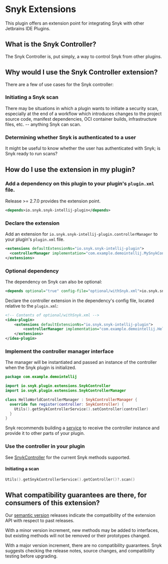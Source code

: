# Snyk Extensions

This plugin offers an extension point for integrating Snyk with other Jetbrains IDE Plugins.

## What is the Snyk Controller?

The Snyk Controller is, put simply, a way to control Snyk from other plugins.

## Why would I use the Snyk Controller extension?

There are a few of use cases for the Snyk controller:

### Initiating a Snyk scan

There may be situations in which a plugin wants to initiate a security scan, especially at the end of a workflow which
introduces changes to the project source code, manifest dependencies, OCI container builds, infrastructure files,
etc. -- anything Snyk can scan.

### Determining whether Snyk is authenticated to a user

It might be useful to know whether the user has authenticated with Snyk; is Snyk ready to run scans?

## How do I use the extension in my plugin?

### Add a dependency on this plugin to your plugin's `plugin.xml` file.

Release >= 2.7.0 provides the extension point.

```xml
<depends>io.snyk.snyk-intellij-plugin</depends>
```

### Declare the extension

Add an extension for `io.snyk.snyk-intellij-plugin.controllerManager` to your plugin's `plugin.xml` file.

```xml
<extensions defaultExtensionNs="io.snyk.snyk-intellij-plugin">
  <controllerManager implementation="com.example.demointellij.MySnykControllerManager"/>
</extensions>
```

### Optional dependency

The dependency on Snyk can also be optional:

```xml
<depends optional="true" config-file="optional/withSnyk.xml">io.snyk.snyk-intellij-plugin</depends>
```

Declare the controller extension in the dependency's config file, located relative to the `plugin.xml`:

```xml
<!-- Contents of optional/withSnyk.xml -->
<idea-plugin>
    <extensions defaultExtensionNs="io.snyk.snyk-intellij-plugin">
        <controllerManager implementation="com.example.demointellij.HelloWorldControllerManager" />
    </extensions>
</idea-plugin>
```

### Implement the controller manager interface

The manager will be instantiated and passed an instance of the controller when the Snyk plugin is initialized.

```kotlin
package com.example.demointellij

import io.snyk.plugin.extensions.SnykController
import io.snyk.plugin.extensions.SnykControllerManager

class HelloWorldControllerManager : SnykControllerManager {
  override fun register(controller: SnykController) {
    Utils().getSnykControllerService().setController(controller)
  }
}
```

Snyk recommends building a [service](https://plugins.jetbrains.com/docs/intellij/plugin-services.html) to receive the
controller instance and provide it to other parts of your plugin.

### Use the controller in your plugin

See [SnykController](https://github.com/snyk/snyk-intellij-plugin/blob/main/src/main/kotlin/io/snyk/plugin/extensions/SnykController.kt)
for the current Snyk methods supported.

#### Initiating a scan

```kotlin
Utils().getSnykControllerService().getController()?.scan()
```

## What compatibility guarantees are there, for consumers of this extension?

Our [semantic version](https://semver.org/) releases indicate the compatibility of the extension API with respect to
past releases.

With a minor version increment, new methods may be added to interfaces, but existing methods will not be removed or
their prototypes changed.

With a major version increment, there are no compatibility guarantees. Snyk suggests checking the release notes, source
changes, and compatibility testing before upgrading.
